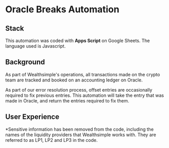 # Oracle Breaks Automation

## Stack
This automation was coded with **Apps Script** on Google Sheets. The language used is Javascript. 

## Background
As part of Wealthsimple's operations, all transactions made on the crypto team are tracked and booked on an accounting ledger on Oracle. 

As part of our error resolution process, offset entries are occasionally required to fix previous entries. This automation will take the entry that was made in Oracle, and return the entries required to fix them. 

## User Experience


*Sensitive information has been removed from the code, including the names of the liquidity providers that Wealthsimple works with. They are referred to as LP1, LP2 and LP3 in the code. 